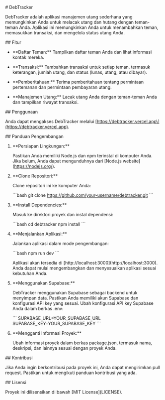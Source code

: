 \# DebTracker

DebTracker adalah aplikasi manajemen utang sederhana yang memungkinkan Anda untuk melacak utang dan hutang dengan teman-teman Anda. Aplikasi ini memungkinkan Anda untuk menambahkan teman, memasukkan transaksi, dan mengelola status utang Anda.

\## Fitur

- \*\*Daftar Teman:\*\* Tampilkan daftar teman Anda dan lihat informasi kontak mereka.

- \*\*Transaksi:\*\* Tambahkan transaksi untuk setiap teman, termasuk keterangan, jumlah utang, dan status (lunas, utang, atau dibayar).

- \*\*Pemberitahuan:\*\* Terima pemberitahuan tentang permintaan pertemanan dan permintaan pembayaran utang.

- \*\*Manajemen Utang:\*\* Lacak utang Anda dengan teman-teman Anda dan tampilkan riwayat transaksi.

\## Penggunaan

Anda dapat mengakses DebTracker melalui \[https://debtracker.vercel.app\](https://debtracker.vercel.app).

\## Panduan Pengembangan

1. \*\*Persiapan Lingkungan:\*\*

   Pastikan Anda memiliki Node.js dan npm terinstal di komputer Anda. Jika belum, Anda dapat mengunduhnya dari \[Node.js website\](https://nodejs.org/).

2. \*\*Clone Repositori:\*\*

   Clone repositori ini ke komputer Anda:

   \```bash
   git clone https://github.com/your-username/debtracker.git
   \```

3. \*\*Install Dependencies:\*\*

   Masuk ke direktori proyek dan instal dependensi:

   \```bash
   cd debtracker
   npm install
   \```

4. \*\*Menjalankan Aplikasi:\*\*

   Jalankan aplikasi dalam mode pengembangan:

   \```bash
   npm run dev
   \```

   Aplikasi akan tersedia di \[http://localhost:3000\](http://localhost:3000). Anda dapat mulai mengembangkan dan menyesuaikan aplikasi sesuai kebutuhan Anda.

5. \*\*Menggunakan Supabase:\*\*

   DebTracker menggunakan Supabase sebagai backend untuk menyimpan data. Pastikan Anda memiliki akun Supabase dan konfigurasi API key yang sesuai. Ubah konfigurasi API key Supabase Anda dalam berkas .env:

   \```
   SUPABASE_URL=YOUR_SUPABASE_URL
   SUPABASE_KEY=YOUR_SUPABASE_KEY
   \```

6. \*\*Mengganti Informasi Proyek:\*\*

   Ubah informasi proyek dalam berkas package.json, termasuk nama, deskripsi, dan lainnya sesuai dengan proyek Anda.

\## Kontribusi

Jika Anda ingin berkontribusi pada proyek ini, Anda dapat mengirimkan pull request. Pastikan untuk mengikuti panduan kontribusi yang ada.

\## Lisensi

Proyek ini dilisensikan di bawah \[MIT License\](LICENSE).
